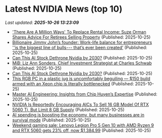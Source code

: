 # Latest NVIDIA News (top 10)
_Last updated: **2025-10-26 13:23:09**_

- ['There Are A Million Ways' To Replace Rental Income: Suze Orman Shares Advice For Retirees Selling Property](https://finance.yahoo.com/news/million-ways-replace-rental-income-131645287.html) (Published: 2025-10-25)
- [Billionaire Jimmy John’s founder: Work-life balance for entrepreneurs ''is the biggest line of bulls--- that’s ever been created’](https://www.cnbc.com/2025/10/25/billionaire-jimmy-johns-founder-entrepreneurs-dont-get-work-life-balance.html) (Published: 2025-10-25)
- [Can This AI Stock Dethrone Nvidia by 2030?](https://biztoc.com/x/a96784f558fa2f7a) (Published: 2025-10-25)
- [MiB: Liz Ann Sonders, Chief Investment Strategist at Charles Schwab](https://ritholtz.com/2025/10/mib-liz-ann-sonders-schwab/) (Published: 2025-10-25)
- [Can This AI Stock Dethrone Nvidia by 2030?](https://www.barchart.com/story/news/35676813/can-this-ai-stock-dethrone-nvidia-by-2030) (Published: 2025-10-25)
- [This RGB PC in a plastic jug is uncomfortably beguiling — $150 build armed with an Xeon chip is literally bottlenecked](https://www.tomshardware.com/desktops/pc-building/this-rgb-pc-in-a-plastic-jug-is-uncomfortably-beguiling-usd150-build-armed-with-an-xeon-chip-is-literally-bottlenecked) (Published: 2025-10-25)
- [Master AI Engineering: Insights from Chip Huyen’s Expertise](https://nextbigwhat.com/master-ai-engineering-insights-from-chip-huyens-expertise/) (Published: 2025-10-25)
- [NVIDIA Is Reportedly Encouraging AICs To Sell 16 GB Model Of RTX 5060 Ti, But Limit 8 GB Supply](https://wccftech.com/nvidia-encourages-aics-to-sell-16-gb-model-of-rtx-5060-ti-but-limit-8-gb-supply/) (Published: 2025-10-25)
- [AI spending is boosting the economy, but many businesses are in survival mode](https://biztoc.com/x/4faf1919cbb622ea) (Published: 2025-10-25)
- [Weekend gaming sale: Lenovo Legion Pro 5 Gen 10 with AMD Ryzen 9 and RTX 5060 gets 23% off, now $1,384.99](https://www.notebookcheck.net/Weekend-gaming-sale-Lenovo-Legion-Pro-5-Gen-10-with-AMD-Ryzen-9-and-RTX-5060-gets-23-off-now-1-384-99.1146831.0.html) (Published: 2025-10-25)
